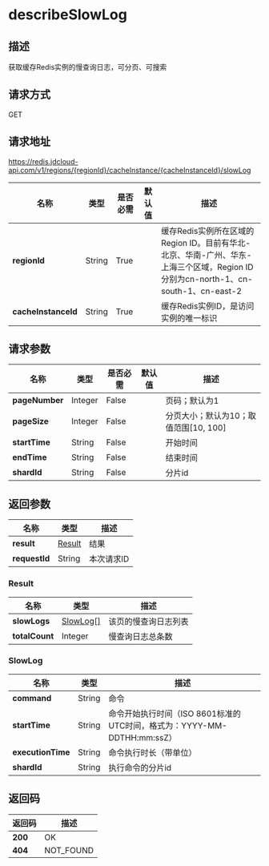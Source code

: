 # describeSlowLog


## 描述
获取缓存Redis实例的慢查询日志，可分页、可搜索

## 请求方式
GET

## 请求地址
https://redis.jdcloud-api.com/v1/regions/{regionId}/cacheInstance/{cacheInstanceId}/slowLog

|名称|类型|是否必需|默认值|描述|
|---|---|---|---|---|
|**regionId**|String|True| |缓存Redis实例所在区域的Region ID。目前有华北-北京、华南-广州、华东-上海三个区域，Region ID分别为cn-north-1、cn-south-1、cn-east-2|
|**cacheInstanceId**|String|True| |缓存Redis实例ID，是访问实例的唯一标识|

## 请求参数
|名称|类型|是否必需|默认值|描述|
|---|---|---|---|---|
|**pageNumber**|Integer|False| |页码；默认为1|
|**pageSize**|Integer|False| |分页大小；默认为10；取值范围[10, 100]|
|**startTime**|String|False| |开始时间|
|**endTime**|String|False| |结束时间|
|**shardId**|String|False| |分片id|


## 返回参数
|名称|类型|描述|
|---|---|---|
|**result**|[Result](user-content-describeslowlog#result)|结果|
|**requestId**|String|本次请求ID|

### <div id="Result">Result</div>
|名称|类型|描述|
|---|---|---|
|**slowLogs**|[SlowLog[]](user-content-describeslowlog#slowlog)|该页的慢查询日志列表|
|**totalCount**|Integer|慢查询日志总条数|
### <div id="SlowLog">SlowLog</div>
|名称|类型|描述|
|---|---|---|
|**command**|String|命令|
|**startTime**|String|命令开始执行时间（ISO 8601标准的UTC时间，格式为：YYYY-MM-DDTHH:mm:ssZ）|
|**executionTime**|String|命令执行时长（带单位）|
|**shardId**|String|执行命令的分片id|

## 返回码
|返回码|描述|
|---|---|
|**200**|OK|
|**404**|NOT_FOUND|
